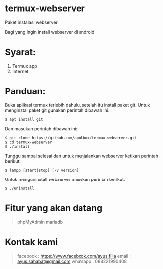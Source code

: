 # termux-webserver
Paket instalasi webserver

Bagi yang ingin install webserver di android

# Syarat:
1. Termux app
2. Internet

# Panduan:
Buka aplikasi termux terlebih dahulu, setelah itu install paket git.
Untuk menginstal paket git gunakan perintah dibawah ini:

    $ apt install git

Dan masukan perintah dibawah ini:

    $ git clone https://github.com/apolbox/termux-webserver.git
    $ cd termux-webserver
    $ ./install

Tunggu sampai selesai dan untuk menjalankan webserver ketikan perintah berikut:

    $ lampp [start|stop] [-v version]

Untuk menguninstall webserver masukan perintah berikut:

    $ ./uninstall

# Fitur yang akan datang

> phpMyAdmin
> mariadb

# Kontak kami

> facebook	: https://www.facebook.com/ayus.filla
> email		: ayus.sahabat@gmail.com
> whatsapp	: 088221990408
